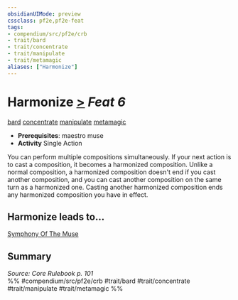 ```yaml
---
obsidianUIMode: preview
cssclass: pf2e,pf2e-feat
tags:
- compendium/src/pf2e/crb
- trait/bard
- trait/concentrate
- trait/manipulate
- trait/metamagic
aliases: ["Harmonize"]
---
```

# Harmonize  [>](/rules/core-rulebook/chapter-9-playing-the-game.md#Actions "Single Action") *Feat 6*  
[bard](/rules/traits/bard.md)  [concentrate](/rules/traits/concentrate.md)  [manipulate](/rules/traits/manipulate.md)  [metamagic](/rules/traits/metamagic.md)  

- **Prerequisites**: maestro muse
- **Activity** Single Action

You can perform multiple compositions simultaneously. If your next action is to cast a composition, it becomes a harmonized composition. Unlike a normal composition, a harmonized composition doesn't end if you cast another composition, and you can cast another composition on the same turn as a harmonized one. Casting another harmonized composition ends any harmonized composition you have in effect.

## Harmonize leads to...

[Symphony Of The Muse](/compendium/feats/symphony-of-the-muse.md)

## Summary

*Source: Core Rulebook p. 101*  
%% #compendium/src/pf2e/crb #trait/bard #trait/concentrate #trait/manipulate #trait/metamagic %%